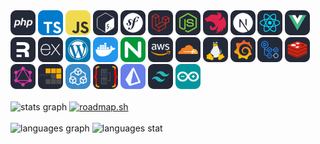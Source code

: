 <div>
  <img src="https://raw.githubusercontent.com/jpb06/jpb06/master/icons/PHP-Dark.svg" height="40" />
  <img src="https://raw.githubusercontent.com/jpb06/jpb06/master/icons/TypeScript.svg" height="40" />
  <img src="https://raw.githubusercontent.com/jpb06/jpb06/master/icons/JavaScript.svg" height="40" />
  <img src="https://raw.githubusercontent.com/jpb06/jpb06/master/icons/Bash-Dark.svg" height="40" />
  
  <img src="https://raw.githubusercontent.com/jpb06/jpb06/master/icons/Symfony-Dark.svg" height="40" />
  <img src="https://raw.githubusercontent.com/jpb06/jpb06/master/icons/Laravel-Dark.svg" height="40" />
  <img src="https://raw.githubusercontent.com/jpb06/jpb06/master/icons/NodeJS-Dark.svg" height="40" />
  <img src="https://raw.githubusercontent.com/jpb06/jpb06/master/icons/NestJS-Dark.svg" height="40" />
  <img src="https://raw.githubusercontent.com/jpb06/jpb06/master/icons/NextJS-Dark.svg" height="40" />
  <img src="https://raw.githubusercontent.com/jpb06/jpb06/master/icons/React-Dark.svg" height="40" />
  <img src="https://raw.githubusercontent.com/jpb06/jpb06/master/icons/VueJS-Dark.svg" height="40" />
  <img src="https://raw.githubusercontent.com/jpb06/jpb06/master/icons/Remix-Dark.svg" height="40" />
  <img src="https://raw.githubusercontent.com/jpb06/jpb06/master/icons/ExpressJS-Dark.svg" height="40" />
  <img src="https://raw.githubusercontent.com/jpb06/jpb06/master/icons/Wordpress.svg" height="40" />
  
  <img src="https://raw.githubusercontent.com/jpb06/jpb06/master/icons/Docker.svg" height="40" />
  <img src="https://raw.githubusercontent.com/jpb06/jpb06/master/icons/Nginx.svg" height="40" />
  <img src="https://raw.githubusercontent.com/jpb06/jpb06/master/icons/AWS-Dark.svg" height="40" />
  <img src="https://raw.githubusercontent.com/jpb06/jpb06/master/icons/Cloudflare-Dark.svg" height="40" />
  <img src="https://raw.githubusercontent.com/jpb06/jpb06/master/icons/Linux-Dark.svg" height="40" />
  <img src="https://raw.githubusercontent.com/jpb06/jpb06/master/icons/Grafana-Dark.svg" height="40" />
  <img src="https://raw.githubusercontent.com/jpb06/jpb06/master/icons/GithubActions-Dark.svg" height="40" />
  
  <img src="https://raw.githubusercontent.com/jpb06/jpb06/master/icons/Redis-Dark.svg" height="40" />
  <img src="https://raw.githubusercontent.com/jpb06/jpb06/master/icons/GraphQL-Dark.svg" height="40" />
  <img src="https://raw.githubusercontent.com/jpb06/jpb06/master/icons/Pnpm-Dark.svg" height="40" />
  <img src="https://raw.githubusercontent.com/jpb06/jpb06/master/icons/Trpc.svg" height="40" />
  <img src="https://raw.githubusercontent.com/jpb06/jpb06/master/icons/Typeorm-Dark.svg" height="40" />
  <img src="https://raw.githubusercontent.com/jpb06/jpb06/master/icons/Prisma.svg" height="40" />
  <img src="https://raw.githubusercontent.com/jpb06/jpb06/master/icons/TailwindCSS-Dark.svg" height="40" />
  <img src="https://raw.githubusercontent.com/jpb06/jpb06/master/icons/Arduino.svg" height="40" />
</div>
<br clear="both">
<div>
  <img src="https://github-readme-stats.vercel.app/api?username=nonamich&hide_title=false&hide_rank=true&show_icons=true&include_all_commits=true&count_private=true&disable_animations=false&theme=github_dark&locale=en&hide_border=true" height="190" alt="stats graph"  />
 <a href="https://roadmap.sh"><img src="https://roadmap.sh/card/wide/674354f65434bf319aa6da84?variant=dark&roadmaps=nodejs%2Ckubernetes%2Cdevops%2Cphp" alt="roadmap.sh"/></a>
</div>
<br clear="both">
<div>
  <img src="https://github-readme-stats.vercel.app/api/top-langs?username=nonamich&locale=en&card_width=310&langs_count=8&theme=github_dark&hide_border=true&layout=compact" alt="languages graph"  />
  <img src="https://github-readme-stats.vercel.app/api?username=nonamich&theme=github_dark&rank_icon=github&hide_border=true" alt="languages stat" />
</div>
